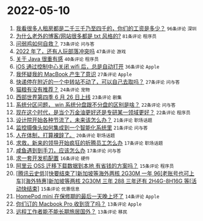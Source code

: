 # 2022-05-10

1. [我看很多人租房都是二千三千乃至四千的，你们的工资是多少？](https://www.v2ex.com/t/851930) `96条评论` `深圳`
1. [为什么老外的博客/网站很多都是 txt 风格的?](https://www.v2ex.com/t/851940) `81条评论` `程序员`
1. [问弱鸡如何自救？](https://www.v2ex.com/t/851911) `73条评论` `问与答`
1. [2022 年了，还有人玩部落冲突吗](https://www.v2ex.com/t/851881) `47条评论` `游戏`
1. [关于 Java 很重有感](https://www.v2ex.com/t/851925) `40条评论` `程序员`
1. [iOS 通过控制中心关闭 wifi 后，总是自动打开](https://www.v2ex.com/t/851876) `36条评论` `Apple`
1. [我怀疑我的 MacBook 产生了意识](https://www.v2ex.com/t/851971) `27条评论` `Apple`
1. [快递停在附近的一个中转站不动了，可以自己去取吗？](https://www.v2ex.com/t/851875) `27条评论` `问与答`
1. [猫粮有没有推荐？](https://www.v2ex.com/t/851888) `24条评论` `宠物`
1. [西部世界第四季 6 月 26 日上线](https://www.v2ex.com/t/851960) `23条评论` `剧集`
1. [系统分区问题， win 系统分盘跟不分盘的区别是啥？](https://www.v2ex.com/t/851945) `22条评论` `问与答`
1. [现在这个时代，是当个万金油更好还是专研某一领域更好？](https://www.v2ex.com/t/851890) `22条评论` `程序员`
1. [设计院开始各种节流了，未来该怎么办？](https://www.v2ex.com/t/851895) `21条评论` `职场话题`
1. [监控摄像头如何集成到一个智能化系统里](https://www.v2ex.com/t/851880) `21条评论` `问与答`
1. [人在体制，打算裸辞了。](https://www.v2ex.com/t/851995) `20条评论` `职场话题`
1. [求救，新来的领导开始疯狂的折腾员工怎么办](https://www.v2ex.com/t/851969) `17条评论` `职场话题`
1. [咸鱼遇到到手刀，应该怎么办](https://www.v2ex.com/t/851953) `17条评论` `问与答`
1. [求一套开发机配置](https://www.v2ex.com/t/851963) `16条评论` `硬件`
1. [阿里云 OSS 迁移下载数据到本地 有省钱的方案吗？](https://www.v2ex.com/t/851935) `15条评论` `程序员`
1. [[腾讯云史低][快要结束了]新加坡等海外两核 2G30M 一年 96[老账号也可上车][海外特惠]新加坡等两核 2G30M 三年 288 三年还有 2H4G-8H16G 等[活动快结束]](https://www.v2ex.com/t/851887) `15条评论` `优惠信息`
1. [HomePod mini 在保修期的最后一天晚上坏了](https://www.v2ex.com/t/851882) `14条评论` `Apple`
1. [你们订的 Macbook Pro 收到货了吗？](https://www.v2ex.com/t/851965) `13条评论` `Apple`
1. [远程工作者能不能长期旅居国外？](https://www.v2ex.com/t/851918) `13条评论` `移民`
